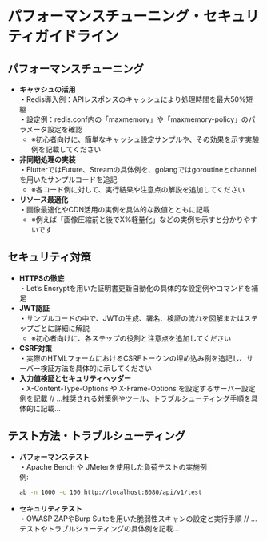 # パフォーマンスチューニング・セキュリティガイドライン

## パフォーマンスチューニング
- **キャッシュの活用**  
  ・Redis導入例：APIレスポンスのキャッシュにより処理時間を最大50%短縮  
  ・設定例：redis.conf内の「maxmemory」や「maxmemory-policy」のパラメータ設定を確認  
  - ※初心者向けに、簡単なキャッシュ設定サンプルや、その効果を示す実験例を記載してください
- **非同期処理の実装**  
  ・FlutterではFuture、Streamの具体例を、golangではgoroutineとchannelを用いたサンプルコードを追記  
  - ※各コード例に対して、実行結果や注意点の解説を追加してください
- **リソース最適化**  
  ・画像最適化やCDN活用の実例を具体的な数値とともに記載  
  - ※例えば「画像圧縮前と後でX%軽量化」などの実例を示すと分かりやすいです

## セキュリティ対策
- **HTTPSの徹底**  
  ・Let’s Encryptを用いた証明書更新自動化の具体的な設定例やコマンドを補足
- **JWT認証**  
  ・サンプルコードの中で、JWTの生成、署名、検証の流れを図解またはステップごとに詳細に解説  
  - ※初心者向けに、各ステップの役割と注意点を追加してください
- **CSRF対策**  
  ・実際のHTMLフォームにおけるCSRFトークンの埋め込み例を追記し、サーバー検証方法を具体的に示してください
- **入力値検証とセキュリティヘッダー**  
  ・X-Content-Type-Options や X-Frame-Options を設定するサーバー設定例を記載
// ...推奨される対策例やツール、トラブルシューティング手順を具体的に記載...

## テスト方法・トラブルシューティング
- **パフォーマンステスト**  
  ・Apache Bench や JMeterを使用した負荷テストの実施例  
  例:  
  ```bash
  ab -n 1000 -c 100 http://localhost:8080/api/v1/test
  ```
- **セキュリティテスト**  
  ・OWASP ZAPやBurp Suiteを用いた脆弱性スキャンの設定と実行手順
// ...テストやトラブルシューティングの具体例を記載...
